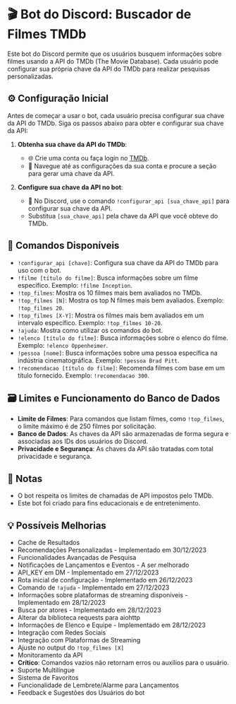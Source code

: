 # 🎬 Bot do Discord: Buscador de Filmes TMDb

Este bot do Discord permite que os usuários busquem informações sobre filmes usando a API do TMDb (The Movie Database). Cada usuário pode configurar sua própria chave da API do TMDb para realizar pesquisas personalizadas.

## ⚙️ Configuração Inicial

Antes de começar a usar o bot, cada usuário precisa configurar sua chave da API do TMDb. Siga os passos abaixo para obter e configurar sua chave da API:

1. **Obtenha sua chave da API do TMDb**:
   - 🌐 Crie uma conta ou faça login no [TMDb](https://www.themoviedb.org/).
   - 🔑 Navegue até as configurações da sua conta e procure a seção para gerar uma chave da API.

2. **Configure sua chave da API no bot**:
   - 🤖 No Discord, use o comando `!configurar_api [sua_chave_api]` para configurar sua chave da API.
   - Substitua `[sua_chave_api]` pela chave da API que você obteve do TMDb.

## 📜 Comandos Disponíveis

- `!configurar_api [chave]`: Configura sua chave da API do TMDb para uso com o bot.
- `!filme [título do filme]`: Busca informações sobre um filme específico. Exemplo: `!filme Inception`.
- `!top_filmes`: Mostra os 10 filmes mais bem avaliados no TMDb.
- `!top_filmes [N]`: Mostra os top N filmes mais bem avaliados. Exemplo: `!top_filmes 20`.
- `!top_filmes [X-Y]`: Mostra os filmes mais bem avaliados em um intervalo específico. Exemplo: `!top_filmes 10-20`.
- `!ajuda`: Mostra como utilizar os comandos do bot.
- `!elenco [título do filme]`: Busca informações sobre o elenco do filme. Exemplo: `!elenco Oppenheimer`.
- `!pessoa [nome]`: Busca informações sobre uma pessoa específica na indústria cinematográfica. Exemplo: `!pessoa Brad Pitt`.
- `!recomendacao [título do filme]`: Recomenda filmes com base em um título fornecido. Exemplo: `!recomendacao 300`.

## 🗃️ Limites e Funcionamento do Banco de Dados

- **Limite de Filmes**: Para comandos que listam filmes, como `!top_filmes`, o limite máximo é de 250 filmes por solicitação.
- **Banco de Dados**: As chaves da API são armazenadas de forma segura e associadas aos IDs dos usuários do Discord.
- **Privacidade e Segurança**: As chaves da API são tratadas com total privacidade e segurança.

## 📝 Notas

- O bot respeita os limites de chamadas de API impostos pelo TMDb.
- Este bot foi criado para fins educacionais e de entretenimento.

## 💡 Possíveis Melhorias

- Cache de Resultados
- Recomendações Personalizadas - Implementado em 30/12/2023
- Funcionalidades Avançadas de Pesquisa
- Notificações de Lançamentos e Eventos - A ser melhorado
- API_KEY em DM - Implementado em 27/12/2023
- Rota inicial de configuração - Implementado em 26/12/2023
- Comando de `!ajuda` - Implementado em 27/12/2023
- Informações sobre plataformas de streaming disponíveis - Implementado em 28/12/2023
- Busca por atores - Implementado em 28/12/2023
- Alterar da biblioteca requests para aiohttp
- Informações de Elenco e Equipe - Implementado em 28/12/2023
- Integração com Redes Sociais
- Integração com Plataformas de Streaming
- Ajuste no output do `!top_filmes [X]`
- Monitoramento da API
- **Crítico**: Comandos vazios não retornam erros ou auxílios para o usuário.
- Suporte Multilíngue
- Sistema de Favoritos
- Funcionalidade de Lembrete/Alarme para Lançamentos
- Feedback e Sugestões dos Usuários do bot
